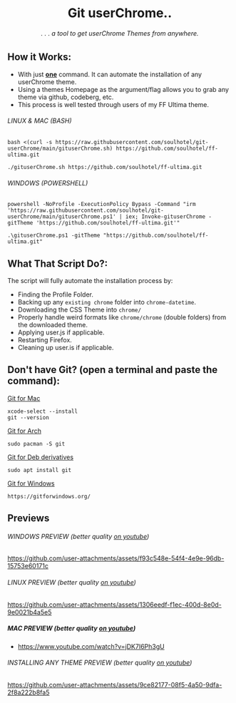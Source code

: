 <div align="center">

# Git userChrome..

###### . . . a tool to get userChrome Themes from anywhere.

</div>

## How it Works:

- With just <ins>**one**</ins> command. It can automate the installation of any userChrome theme.
- Using a themes Homepage as the argument/flag allows you to grab any theme via github, codeberg, etc.
- This process is well tested through users of my FF Ultima theme.
###### *LINUX & MAC (BASH)*
```
bash <(curl -s https://raw.githubusercontent.com/soulhotel/git-userChrome/main/gituserChrome.sh) https://github.com/soulhotel/ff-ultima.git
```
```
./gituserChrome.sh https://github.com/soulhotel/ff-ultima.git
```
###### *WINDOWS (POWERSHELL)*
```
powershell -NoProfile -ExecutionPolicy Bypass -Command "irm 'https://raw.githubusercontent.com/soulhotel/git-userChrome/main/gituserChrome.ps1' | iex; Invoke-gituserChrome -gitTheme 'https://github.com/soulhotel/ff-ultima.git'"
```
```
.\gituserChrome.ps1 -gitTheme "https://github.com/soulhotel/ff-ultima.git"
```

## What That Script Do?:

The script will fully automate the installation process by:
- Finding the Profile Folder.
- Backing up any `existing chrome` folder into `chrome-datetime`.
- Downloading the CSS Theme into `chrome/`
- Properly handle weird formats like `chrome/chrome` (double folders) from the downloaded theme.
- Applying user.js if applicable.
- Restarting Firefox.
- Cleaning up user.is if applicable.

## Don't have Git? (open a terminal and paste the command):

<ins>Git for Mac</ins>
```
xcode-select --install
git --version
```
<ins>Git for Arch</ins>
```
sudo pacman -S git
```
<ins>Git for Deb derivatives</ins>
```
sudo apt install git
```
<ins>Git for Windows</ins>
```
https://gitforwindows.org/
```

## Previews

###### *WINDOWS PREVIEW* (better quality [on youtube](https://www.youtube.com/watch?v=yc3xRjVgR8A&list=PLTVs0Y4lTV55tEwbkGwlooQinDbge3a6O&index=2))
https://github.com/user-attachments/assets/f93c548e-54f4-4e9e-96db-15753e60171c

###### *LINUX PREVIEW* (better quality [on youtube](https://www.youtube.com/watch?v=Cb350ZcjUu0&list=PLTVs0Y4lTV55tEwbkGwlooQinDbge3a6O&index=1))
https://github.com/user-attachments/assets/1306eedf-f1ec-400d-8e0d-9e0021b4a5e5

##### *MAC PREVIEW* (better quality [on youtube](https://www.youtube.com/watch?v=jDK7I6Ph3gU))

- https://www.youtube.com/watch?v=jDK7I6Ph3gU

######  *INSTALLING ANY THEME PREVIEW* (better quality [on youtube](https://www.youtube.com/watch?v=lrBIZQqGGdU&list=PLTVs0Y4lTV55tEwbkGwlooQinDbge3a6O&index=2))
https://github.com/user-attachments/assets/9ce82177-08f5-4a50-9dfa-2f8a222b8fa5
